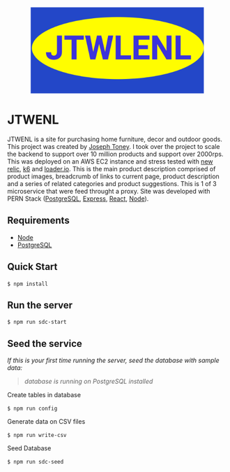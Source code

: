 <center>
  <img src="./client/dist/logo.png" alt="drawing" height="200" width="400" />
</center>

# JTWENL

JTWENL is a site for purchasing home furniture, decor and outdoor goods. This project was created by [Joseph Toney](https://github.com/wumbabum). I took over the project to scale the backend to support over 10 million products and support over 2000rps. This was deployed on an AWS EC2 instance and stress tested with [new relic](https://newrelic.com/), [k6](https://k6.io/) and [loader.io](https://loader.io/). This is the main product description comprised of product images, breadcrumb of links to current page, product description and a series of related categories and product suggestions. This is 1 of 3 microservice that were feed throught a proxy. Site was developed with PERN Stack ([PostgreSQL](https://www.postgresql.org/), [Express](https://expressjs.com/), [React](https://reactjs.org/), [Node](https://nodejs.org/en/)).

## Requirements

- [Node](https://nodejs.org/en/download/)
- [PostgreSQL](https://www.postgresqltutorial.com/install-postgresql/)

## Quick Start

```
$ npm install
```

## Run the server

```
$ npm run sdc-start
```

## Seed the service

_If this is your first time running the server, seed the database with sample data:_

> _database is running on PostgreSQL installed_

Create tables in database

```
$ npm run config
```

Generate data on CSV files

```
$ npm run write-csv
```

Seed Database

```
$ npm run sdc-seed
```
